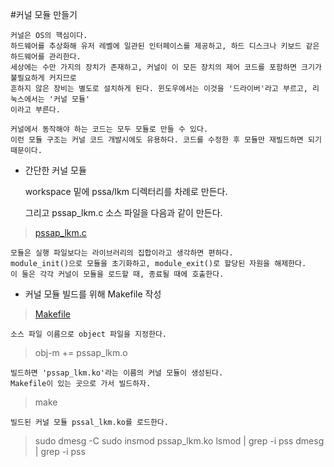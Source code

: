 #커널 모듈 만들기

    커널은 OS의 핵심이다.
    하드웨어를 추상화해 유저 레벨에 일관된 인터페이스를 제공하고, 하드 디스크나 키보드 같은 하드웨어를 관리한다.
    세상에는 수만 가지의 장치가 존재하고, 커널이 이 모든 장치의 제어 코드를 포함하면 크기가 불필요하게 커지므로
    흔하지 않은 장비는 별도로 설치하게 된다. 윈도우에서는 이것을 '드라이버'라고 부르고, 리눅스에서는 '커널 모듈'
    이라고 부른다.

    커널에서 동작해야 하는 코드는 모두 모듈로 만들 수 있다.
    이런 모듈 구조는 커널 코드 개발시에도 유용하다. 코드를 수정한 후 모듈만 재빌드하면 되기 때문이다.

* 간단한 커널 모듈

    workspace 밑에 pssa/lkm 디렉터리를 차례로 만든다.

    그리고 pssap_lkm.c 소스 파일을 다음과 같이 만든다.

>[pssap_lkm.c](소스\pssap_lkm.c)

    모듈은 실행 파일보다는 라이브러리의 집합이라고 생각하면 편하다.
    module_init()으로 모듈을 초기화하고, module_exit()로 할당된 자원을 해제한다.
    이 둘은 각각 커널이 모듈을 로드할 때, 종료될 때에 호출한다.

* 커널 모듈 빌드를 위해 Makefile 작성

>[Makefile](소스\Makefile)

    소스 파일 이름으로 object 파일을 지정한다.

 > obj-m += pssap_lkm.o

    빌드하면 'pssap_lkm.ko'라는 이름의 커널 모듈이 생성된다.
    Makefile이 있는 곳으로 가서 빌드하자.

> make

    빌드된 커널 모듈 pssal_lkm.ko를 로드한다.

> sudo dmesg -C
> sudo insmod pssap_lkm.ko
> lsmod | grep -i pss
> dmesg | grep -i pss